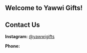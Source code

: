 ## Welcome to Yawwi Gifts!

## Contact Us

**Instagram:** [@yawwigifts](https://www.instagram.com/yawwigifts/)

**Phone:** 
